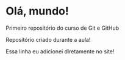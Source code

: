 # Olá, mundo!
Primeiro repositório do curso de Git e GitHub

Repositório criado durante a aula!

Essa linha eu adicionei diretamente no site!